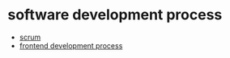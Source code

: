 # software development process

- [scrum](scrum.md)
- [frontend development process](frontend-development-process.md)